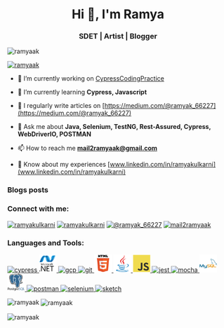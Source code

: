 <h1 align="center">Hi 👋, I'm Ramya</h1>
<h3 align="center">SDET | Artist | Blogger</h3>

<p align="left"> <img src="https://komarev.com/ghpvc/?username=ramyaak&label=Profile%20views&color=0e75b6&style=flat" alt="ramyaak" /> </p>

<p align="left"> <a href="https://github.com/ryo-ma/github-profile-trophy"><img src="https://github-profile-trophy.vercel.app/?username=ramyaak" alt="ramyaak" /></a> </p>

- 🔭 I’m currently working on [CypressCodingPractice](https://github.com/RamyaAK/CypressCodingPractice)

- 🌱 I’m currently learning **Cypress, Javascript**

- 📝 I regularly write articles on [https://medium.com/@ramyak_66227](https://medium.com/@ramyak_66227)

- 💬 Ask me about **Java, Selenium, TestNG, Rest-Assured, Cypress, WebDriverIO, POSTMAN**

- 📫 How to reach me **mail2ramyaak@gmail.com**

- 📄 Know about my experiences [www.linkedin.com/in/ramyakulkarni](www.linkedin.com/in/ramyakulkarni)

### Blogs posts
<!-- BLOG-POST-LIST:START -->
<!-- BLOG-POST-LIST:END -->

<h3 align="left">Connect with me:</h3>
<p align="left">
<a href="https://twitter.com/ramyakulkarni" target="blank"><img align="center" src="https://cdn.jsdelivr.net/npm/simple-icons@3.0.1/icons/twitter.svg" alt="ramyakulkarni" height="30" width="40" /></a>
<a href="https://linkedin.com/in/ramyakulkarni" target="blank"><img align="center" src="https://cdn.jsdelivr.net/npm/simple-icons@3.0.1/icons/linkedin.svg" alt="ramyakulkarni" height="30" width="40" /></a>
<a href="https://medium.com/@ramyak_66227" target="blank"><img align="center" src="https://cdn.jsdelivr.net/npm/simple-icons@3.0.1/icons/medium.svg" alt="@ramyak_66227" height="30" width="40" /></a>
<a href="https://www.hackerrank.com/mail2ramyaak" target="blank"><img align="center" src="https://cdn.jsdelivr.net/npm/simple-icons@3.0.1/icons/hackerrank.svg" alt="mail2ramyaak" height="30" width="40" /></a>
</p>

<h3 align="left">Languages and Tools:</h3>
<p align="left"> <a href="https://www.cypress.io" target="_blank"> <img src="https://raw.githubusercontent.com/simple-icons/simple-icons/6e46ec1fc23b60c8fd0d2f2ff46db82e16dbd75f/icons/cypress.svg" alt="cypress" width="40" height="40"/> </a> <a href="https://dotnet.microsoft.com/" target="_blank"> <img src="https://raw.githubusercontent.com/devicons/devicon/master/icons/dot-net/dot-net-original-wordmark.svg" alt="dotnet" width="40" height="40"/> </a> <a href="https://cloud.google.com" target="_blank"> <img src="https://www.vectorlogo.zone/logos/google_cloud/google_cloud-icon.svg" alt="gcp" width="40" height="40"/> </a> <a href="https://git-scm.com/" target="_blank"> <img src="https://www.vectorlogo.zone/logos/git-scm/git-scm-icon.svg" alt="git" width="40" height="40"/> </a> <a href="https://www.w3.org/html/" target="_blank"> <img src="https://raw.githubusercontent.com/devicons/devicon/master/icons/html5/html5-original-wordmark.svg" alt="html5" width="40" height="40"/> </a> <a href="https://www.java.com" target="_blank"> <img src="https://raw.githubusercontent.com/devicons/devicon/master/icons/java/java-original.svg" alt="java" width="40" height="40"/> </a> <a href="https://developer.mozilla.org/en-US/docs/Web/JavaScript" target="_blank"> <img src="https://raw.githubusercontent.com/devicons/devicon/master/icons/javascript/javascript-original.svg" alt="javascript" width="40" height="40"/> </a> <a href="https://jestjs.io" target="_blank"> <img src="https://www.vectorlogo.zone/logos/jestjsio/jestjsio-icon.svg" alt="jest" width="40" height="40"/> </a> <a href="https://mochajs.org" target="_blank"> <img src="https://www.vectorlogo.zone/logos/mochajs/mochajs-icon.svg" alt="mocha" width="40" height="40"/> </a> <a href="https://www.mysql.com/" target="_blank"> <img src="https://raw.githubusercontent.com/devicons/devicon/master/icons/mysql/mysql-original-wordmark.svg" alt="mysql" width="40" height="40"/> </a> <a href="https://www.postgresql.org" target="_blank"> <img src="https://raw.githubusercontent.com/devicons/devicon/master/icons/postgresql/postgresql-original-wordmark.svg" alt="postgresql" width="40" height="40"/> </a> <a href="https://postman.com" target="_blank"> <img src="https://www.vectorlogo.zone/logos/getpostman/getpostman-icon.svg" alt="postman" width="40" height="40"/> </a> <a href="https://www.selenium.dev" target="_blank"> <img src="https://raw.githubusercontent.com/detain/svg-logos/780f25886640cef088af994181646db2f6b1a3f8/svg/selenium-logo.svg" alt="selenium" width="40" height="40"/> </a> <a href="https://www.sketch.com/" target="_blank"> <img src="https://www.vectorlogo.zone/logos/sketchapp/sketchapp-icon.svg" alt="sketch" width="40" height="40"/> </a> </p>

<p><img align="left" src="https://github-readme-stats.vercel.app/api/top-langs?username=ramyaak&show_icons=true&locale=en&layout=compact" alt="ramyaak" /></p>

<p>&nbsp;<img align="center" src="https://github-readme-stats.vercel.app/api?username=ramyaak&show_icons=true&locale=en" alt="ramyaak" /></p>

<p><img align="center" src="https://github-readme-streak-stats.herokuapp.com/?user=ramyaak&" alt="ramyaak" /></p>
